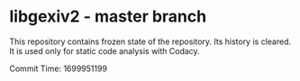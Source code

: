 # libgexiv2 - master branch

This repository contains frozen state of the repository.
Its history is cleared. It is used only for static code
analysis with Codacy.

Commit Time: 1699951199